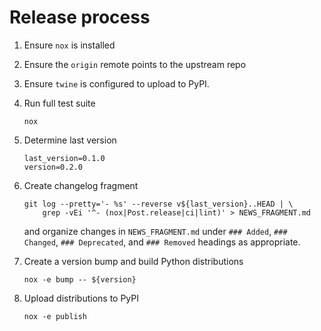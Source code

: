 # Release process

1. Ensure `nox` is installed
2. Ensure the `origin` remote points to the upstream repo
3. Ensure `twine` is configured to upload to PyPI.
4. Run full test suite

    ``` shell
    nox
    ```

5. Determine last version

    ``` shell
    last_version=0.1.0
    version=0.2.0
    ```

6. Create changelog fragment

    ``` shell
    git log --pretty='- %s' --reverse v${last_version}..HEAD | \
        grep -vEi '^- (nox|Post.release|ci|lint)' > NEWS_FRAGMENT.md
    ```

    and organize changes in `NEWS_FRAGMENT.md` under `### Added`, `### Changed`,
    `### Deprecated`, and `### Removed` headings as appropriate.
7. Create a version bump and build Python distributions

    ``` shell
    nox -e bump -- ${version}
    ```

8. Upload distributions to PyPI

    ``` shell
    nox -e publish
    ```
